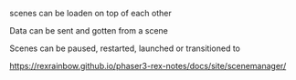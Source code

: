 scenes can be loaden on top of each other

Data can be sent and gotten from a scene

Scenes can be paused, restarted, launched or transitioned to

https://rexrainbow.github.io/phaser3-rex-notes/docs/site/scenemanager/